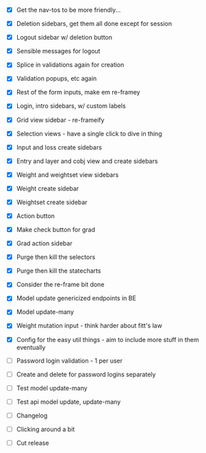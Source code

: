 - [x] Get the nav-tos to be more friendly...
- [x] Deletion sidebars, get them all done except for session
- [x] Logout sidebar w/ deletion button
- [x] Sensible messages for logout
- [x] Splice in validations again for creation

- [x] Validation popups, etc again
- [x] Rest of the form inputs, make em re-framey
- [x] Login, intro sidebars, w/ custom labels

- [x] Grid view sidebar - re-frameify
- [x] Selection views - have a single click to dive in thing

- [x] Input and loss create sidebars
- [x] Entry and layer and cobj view and create sidebars

- [x] Weight and weightset view sidebars
- [x] Weight create sidebar
- [x] Weightset create sidebar
- [x] Action button

- [x] Make check button for grad
- [x] Grad action sidebar
- [x] Purge then kill the selectors
- [x] Purge then kill the statecharts
- [x] Consider the re-frame bit done

- [x] Model update genericized endpoints in BE
- [x] Model update-many

- [x] Weight mutation input - think harder about fitt's law
- [x] Config for the easy util things - aim to include more stuff in them eventually
- [ ] Password login validation - 1 per user
- [ ] Create and delete for password logins separately
- [ ] Test model update-many
- [ ] Test api model update, update-many
- [ ] Changelog
- [ ] Clicking around a bit
- [ ] Cut release
